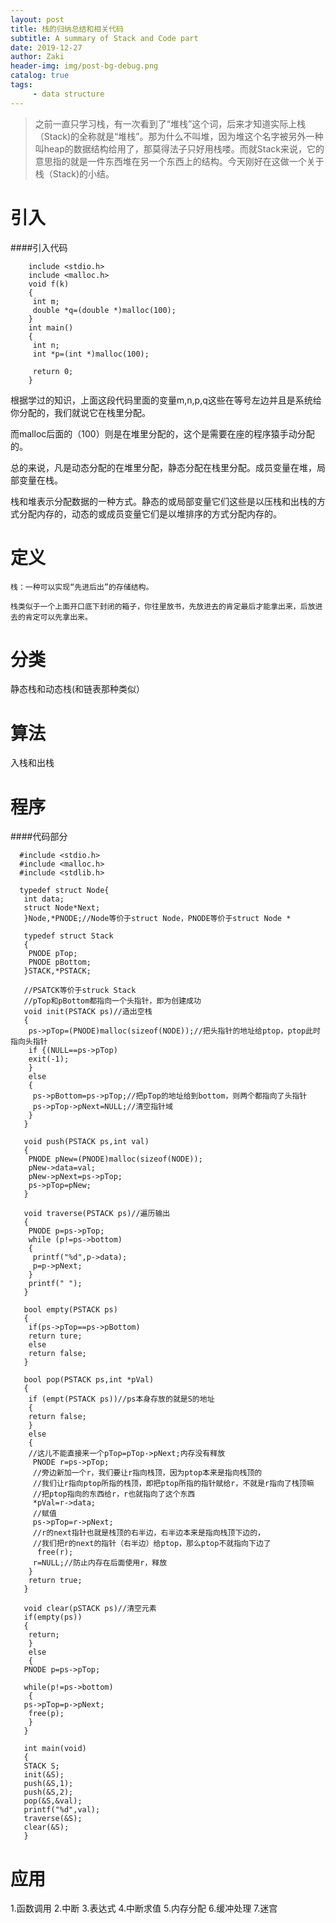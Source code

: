 ```yaml
---
layout: post
title: 栈的归纳总结和相关代码
subtitle: A summary of Stack and Code part
date: 2019-12-27
author: Zaki
header-img: img/post-bg-debug.png
catalog: true
tags:
     - data structure
---
```

>之前一直只学习栈，有一次看到了“堆栈”这个词，后来才知道实际上栈（Stack)的全称就是“堆栈”。那为什么不叫堆，因为堆这个名字被另外一种叫heap的数据结构给用了，那莫得法子只好用栈喽。而就Stack来说，它的意思指的就是一件东西堆在另一个东西上的结构。今天刚好在这做一个关于栈（Stack)的小结。

# 引入

####引入代码

        include <stdio.h>
        include <malloc.h>
        void f(k)
        {
         int m;
         double *q=(double *)malloc(100);
        }
        int main()
        {
         int n;
         int *p=(int *)malloc(100);
         
         return 0;
        }

根据学过的知识，上面这段代码里面的变量m,n,p,q这些在等号左边并且是系统给你分配的，我们就说它在栈里分配。

而malloc后面的（100）则是在堆里分配的，这个是需要在座的程序猿手动分配的。

总的来说，凡是动态分配的在堆里分配，静态分配在栈里分配。成员变量在堆，局部变量在栈。
 
栈和堆表示分配数据的一种方式。静态的或局部变量它们这些是以压栈和出栈的方式分配内存的，动态的或成员变量它们是以堆排序的方式分配内存的。

# 定义

    栈：一种可以实现“先进后出”的存储结构。
    
    栈类似于一个上面开口底下封闭的箱子，你往里放书，先放进去的肯定最后才能拿出来，后放进去的肯定可以先拿出来。
     
# 分类

  静态栈和动态栈(和链表那种类似）
  
# 算法

  入栈和出栈
  
# 程序

####代码部分

      #include <stdio.h>
      #include <malloc.h>
      #include <stdlib.h>
      
      typedef struct Node{
       int data;
       struct Node*Next;
       }Node,*PNODE;//Node等价于struct Node，PNODE等价于struct Node *
       
       typedef struct Stack
       {
        PNODE pTop;
        PNODE pBottom;
       }STACK,*PSTACK;
       
       //PSATCK等价于struck Stack
       //pTop和pBottom都指向一个头指针，即为创建成功
       void init(PSTACK ps)//造出空栈
       {
        ps->pTop=(PNODE)malloc(sizeof(NODE));//把头指针的地址给ptop，ptop此时指向头指针
        if {(NULL==ps->pTop)
        exit(-1);
        }
        else
        {
         ps->pBottom=ps->pTop;//把pTop的地址给到bottom，则两个都指向了头指针
         ps->pTop->pNext=NULL;//清空指针域
        }
       }
       
       void push(PSTACK ps,int val)
       {
        PNODE pNew=(PNODE)malloc(sizeof(NODE));
        pNew->data=val;
        pNew->pNext=ps->pTop;
        ps->pTop=pNew;
       }
       
       void traverse(PSTACK ps)//遍历输出
       {
        PNODE p=ps->pTop;
        while (p!=ps->bottom)
        {
         printf("%d",p->data);
         p=p->pNext;
        }
        printf(" ");
       }
       
       bool empty(PSTACK ps)
       {
        if(ps->pTop==ps->pBottom)
        return ture;
        else
        return false;
       }
       
       bool pop(PSTACK ps,int *pVal)
       {
        if (empt(PSTACK ps))//ps本身存放的就是S的地址
        {
        return false;
        }
        else
        {
        //这儿不能直接来一个pTop=pTop->pNext;内存没有释放
         PNODE r=ps->pTop;
         //旁边新加一个r，我们要让r指向栈顶，因为ptop本来是指向栈顶的
         //我们让r指向ptop所指的栈顶，即把ptop所指的指针赋给r，不就是r指向了栈顶嘛
         //把ptop指向的东西给r，r也就指向了这个东西
         *pVal=r->data;
         //赋值
         ps->pTop=r->pNext;
         //r的next指针也就是栈顶的右半边，右半边本来是指向栈顶下边的，
         //我们把r的next的指针（右半边）给ptop，那么ptop不就指向下边了
          free(r);
         r=NULL;//防止内存在后面使用r，释放
        }
        return true;
       }
       
       void clear(pSTACK ps)//清空元素
       if(empty(ps))
       {
        return;
        }
        else
        {
       PNODE p=ps->pTop;
       
       while(p!=ps->bottom)
        {
       ps->pTop=p->pNext;
        free(p);
        }
       }
       
       int main(void)
       {
       STACK S;
       init(&S);
       push(&S,1);
       push(&S,2);
       pop(&S,&val);
       printf("%d",val);
       traverse(&S);
       clear(&S);
       }
       
# 应用
  
   1.函数调用
   2.中断
   3.表达式
   4.中断求值
   5.内存分配
   6.缓冲处理
   7.迷宫
